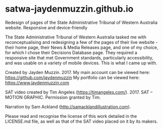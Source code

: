 # satwa-jaydenmuzzin.github.io
Redesign of pages of the State Administrative Tribunal of Western Australia website. Responsive and device-friendly

The State Administrative Tribunal of Western Australia tasked me with reconceptualising and redesigning a few of the pages of their live website - their home page, their News & Media Releases page, and one of my choice, for which I chose their Decisions Database page. They required a responsive site that met Government standards, particularly accessibility, and was usable on a variety of mobile devices. This is what I came up with.

Created by Jayden Muzzin. 2017. 
My main account can be viewed here: https://github.com/jaydenmuzzin
My portfolio can be viewed here: https://www.jaydenmuzzin.com

SAT video created by Tim Angeles (https://timangeles.com/). 2017. SAT – MOTION GRAPHIC. Permission granted by Tim. 

Narration by Sam Ackland (http://samacklandillustration.com).

Please read and recognise the license of this work detailed in the LICENSE.md file, as well as that of the SAT video placed on it by its makers.
